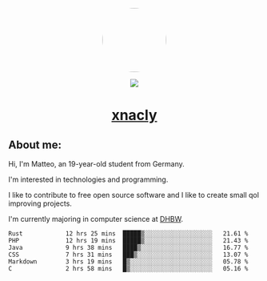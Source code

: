 <p align="center">
  <img style="border-radius: 100px" width="128" height="128" src="https://avatars.githubusercontent.com/u/47723417?v=4"/>
</p>
<p align="center">
  <img src="https://komarev.com/ghpvc/?username=xnacly&&style=flat-square"/>
</p>

<h1 align="center"><a href="https://xnacly.me/"> xnacly</a> </h1>

<h2> About me:</h2>

<p>Hi, I'm Matteo, an 19-year-old student from Germany. </p>
<p>I'm interested in technologies and programming.</p>
<p>I like to contribute to free open source software and I like to create small qol improving projects.</p>
<p>I'm currently majoring in computer science at <a href="https://www.dhbw.de/startseite">DHBW</a>.</p>

<!--START_SECTION:waka-->

```text
Rust            12 hrs 25 mins  █████▒░░░░░░░░░░░░░░░░░░░   21.61 %
PHP             12 hrs 19 mins  █████▒░░░░░░░░░░░░░░░░░░░   21.43 %
Java            9 hrs 38 mins   ████▒░░░░░░░░░░░░░░░░░░░░   16.77 %
CSS             7 hrs 31 mins   ███▒░░░░░░░░░░░░░░░░░░░░░   13.07 %
Markdown        3 hrs 19 mins   █▒░░░░░░░░░░░░░░░░░░░░░░░   05.78 %
C               2 hrs 58 mins   █▒░░░░░░░░░░░░░░░░░░░░░░░   05.16 %
```

<!--END_SECTION:waka-->
